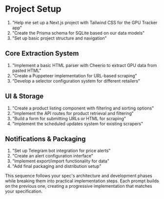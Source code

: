 # Project Setup

1. "Help me set up a Next.js project with Tailwind CSS for the GPU Tracker app"
2. "Create the Prisma schema for SQLite based on our data models"
3. "Set up basic project structure and navigation"

## Core Extraction System

1. "Implement a basic HTML parser with Cheerio to extract GPU data from pasted HTML"
2. "Create a Puppeteer implementation for URL-based scraping"
3. "Develop a selector configuration system for different retailers"

## UI & Storage

1. "Create a product listing component with filtering and sorting options"
2. "Implement the API routes for product retrieval and filtering"
3. "Build a form for submitting URLs or HTML for scraping"
4. "Implement the scheduled updates system for existing scrapers"

## Notifications & Packaging

1. "Set up Telegram bot integration for price alerts"
2. "Create an alert configuration interface"
3. "Implement export/import functionality for data"
4. "Add final packaging and distribution setup"

This sequence follows your spec's architecture and development phases while breaking them into practical implementation steps. Each prompt builds on the previous one, creating a progressive implementation that matches your specification.
